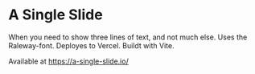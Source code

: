 # A Single Slide
When you need to show three lines of text, and not much else.
Uses the Raleway-font. Deployes to Vercel. Buildt with Vite.

Available at https://a-single-slide.io/
